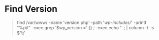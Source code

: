 # Find Version
> find /var/www/  -name 'version.php' -path '*wp-includes/*' -printf "%p\t" -exec grep '$wp_version =' {} \; -exec echo '' \; | column -t -s $'\t'
